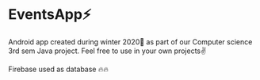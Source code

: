 # EventsApp⚡
Android app created during winter 2020🎇 as part of our Computer science 3rd sem Java project. Feel free to use in your own projects✌

Firebase used as database 🔥🔥
